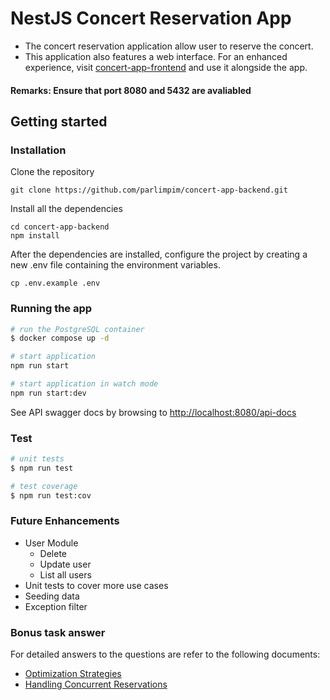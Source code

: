 # NestJS Concert Reservation App

- The concert reservation application allow user to reserve the concert.
- This application also features a web interface. For an enhanced experience, visit [concert-app-frontend](https://github.com/parlimpim/concert-app-frontend) and use it alongside the app.
#### Remarks: Ensure that port 8080 and 5432 are avaliabled


## Getting started

### Installation

Clone the repository

```
git clone https://github.com/parlimpim/concert-app-backend.git
```

Install all the dependencies

```
cd concert-app-backend
npm install
```

After the dependencies are installed, configure the project by creating a new .env file containing the environment variables.

```
cp .env.example .env
```

### Running the app
```bash
# run the PostgreSQL container
$ docker compose up -d

# start application
npm run start

# start application in watch mode
npm run start:dev
```

See API swagger docs by browsing to [http://localhost:8080/api-docs](http://localhost:8080/api-docs)

### Test

```bash
# unit tests
$ npm run test

# test coverage
$ npm run test:cov
```

### Future Enhancements
- User Module
  - Delete
  - Update user
  - List all users
- Unit tests to cover more use cases
- Seeding data
- Exception filter

### Bonus task answer
For detailed answers to the questions are refer to the following documents:

- [Optimization Strategies](./docs/question1.md)
- [Handling Concurrent Reservations](./docs/question2.md)
